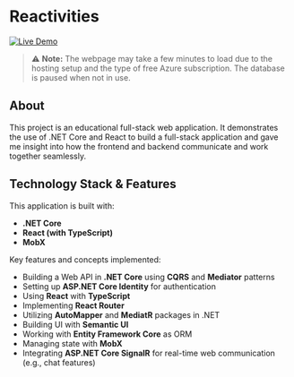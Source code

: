 # Reactivities

[![Live Demo](https://img.shields.io/badge/Live%20Demo-Try%20Now-green?style=flat-square)](https://natamora-reactivities.azurewebsites.net/)

> ⚠️ **Note:** The webpage may take a few minutes to load due to the hosting setup and the type of free Azure subscription. The database is paused when not in use.

## About

This project is an educational full-stack web application. It demonstrates the use of .NET Core and React to build a full-stack application and gave me insight into how the frontend and backend communicate and work together seamlessly.

## Technology Stack & Features

This application is built with:
* **.NET Core**
* **React (with TypeScript)**
* **MobX**

Key features and concepts implemented:
* Building a Web API in **.NET Core** using **CQRS** and **Mediator** patterns
* Setting up **ASP.NET Core Identity** for authentication
* Using **React** with **TypeScript**
* Implementing **React Router**
* Utilizing **AutoMapper** and **MediatR** packages in .NET
* Building UI with **Semantic UI**
* Working with **Entity Framework Core** as ORM
* Managing state with **MobX**
* Integrating **ASP.NET Core SignalR** for real-time web communication (e.g., chat features)

